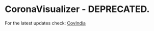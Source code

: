 # CoronaVisualizer - DEPRECATED.

For the latest updates check: [CovIndia](https://github.com/covindia/)
